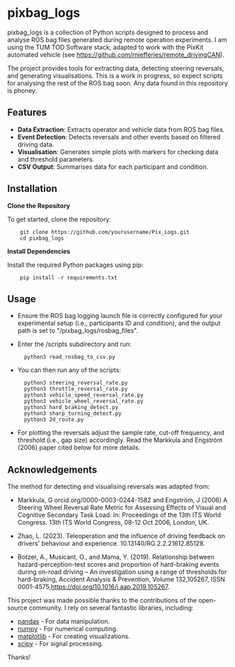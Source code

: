# pixbag_logs

pixbag_logs is a collection of Python scripts designed to process and analyse ROS bag files generated during remote operation experiments. I am using the TUM TOD Software stack, adapted to work with the PixKit automated vehicle (see https://github.com/rnjefferies/remote_drivingCAN). 

The project provides tools for extracting data, detecting steering reversals, and generating visualisations. This is a work in progress, so expect scripts for analysing the rest of the ROS bag soon. Any data found in this repository is phoney. 

## Features

- **Data Extraction**: Extracts operator and vehicle data from ROS bag files.
- **Event Detection**: Detects reversals and other events based on filtered driving data.
- **Visualisation**: Generates simple plots with markers for checking data and threshold parameters.
- **CSV Output**: Summarises data for each participant and condition.

## Installation

**Clone the Repository**

To get started, clone the repository:

        git clone https://github.com/yourusername/Pix_Logs.git
        cd pixbag_logs

**Install Dependencies**

Install the required Python packages using pip:

        pip install -r requirements.txt

## Usage 

- Ensure the ROS bag logging launch file is correctly configured for your experimental setup (i.e., participants ID and condition), and the output path is set to "/pixbag_logs/rosbag_files". 

- Enter the /scripts subdirectory and run: 

        python3 read_rosbag_to_csv.py

- You can then run any of the scripts:

        python3 steering_reversal_rate.py 
        python3 throttle_reversal_rate.py 
        python3 vehicle_speed_reversal_rate.py
        python3 vehicle_wheel_reversal_rate.py
        python3 hard_braking_detect.py
        python3 sharp_turning_detect.py
        python3 2d_route.py

- For plotting the reversals adjust the sample rate, cut-off frequency, and threshold (i.e., gap size) accordingly. Read the Markkula and Engström (2006) paper cited below for more details. 

## Acknowledgements

The method for detecting and visualising reversals was adapted from:

- Markkula, G orcid.org/0000-0003-0244-1582 and Engström, J (2006) A Steering Wheel Reversal Rate Metric for Assessing Effects of Visual and Cognitive Secondary Task Load. In: Proceedings of the 13th ITS World Congress. 13th ITS World Congress, 08-12 Oct
2006, London, UK.

- Zhao, L. (2023). Teleoperation and the influence of driving feedback on drivers' behaviour and experience. 10.13140/RG.2.2.21612.85128. 

- Botzer, A., Musicant, O., and Mama, Y. (2019). Relationship between hazard-perception-test scores and proportion of hard-braking events during on-road driving – An investigation using a range of thresholds for hard-braking, Accident Analysis & Prevention, Volume 132,105267,
ISSN 0001-4575,https://doi.org/10.1016/j.aap.2019.105267.

This project was made possible thanks to the contributions of the open-source community. I rely on several fantastic libraries, including:

- [pandas](https://pandas.pydata.org/) - For data manipulation.
- [numpy](https://numpy.org/) - For numerical computing.
- [matplotlib](https://matplotlib.org/) - For creating visualizations.
- [scipy](https://scipy.org/) - For signal processing.

Thanks!
